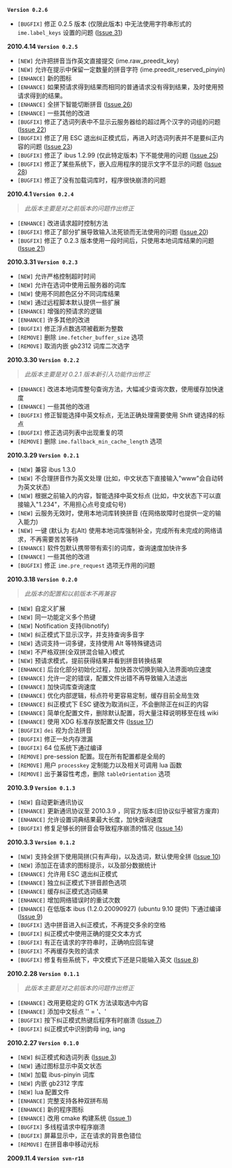 **`Version 0.2.6`**

  * `[BUGFIX]` 修正 0.2.5 版本 (仅限此版本) 中无法使用字符串形式的 `ime.label_keys` 设置的问题 ([Issue 31](https://code.google.com/p/ibus-sogoupycc/issues/detail?id=31))

**2010.4.14 `Version 0.2.5`**

  * `[NEW]` 允许把拼音当作英文直接提交 (ime.raw\_preedit\_key)
  * `[NEW]` 允许在提示中保留一定数量的拼音字符 (ime.preedit\_reserved\_pinyin)
  * `[ENHANCE]` 新的图标
  * `[ENHANCE]` 如果预请求得到结果而相同的普通请求没有得到结果，及时使用预请求得到的结果。
  * `[ENHANCE]` 全拼下智能切断拼音 ([Issue 26](https://code.google.com/p/ibus-sogoupycc/issues/detail?id=26))
  * `[ENHANCE]` 一些其他的改进
  * `[BUGFIX]` 修正了选词列表中不显示云服务器给的超过两个汉字的词组的问题 ([Issue 22](https://code.google.com/p/ibus-sogoupycc/issues/detail?id=22))
  * `[BUGFIX]` 修正了用 ESC 退出纠正模式后，再进入时选词列表并不是要纠正内容的问题 ([Issue 23](https://code.google.com/p/ibus-sogoupycc/issues/detail?id=23))
  * `[BUGFIX]` 修正了 ibus 1.2.99 (仅此特定版本) 下不能使用的问题 ([Issue 25](https://code.google.com/p/ibus-sogoupycc/issues/detail?id=25))
  * `[BUGFIX]` 修正了某些系统下，嵌入应用程序的提示文字不显示的问题 ([Issue 28](https://code.google.com/p/ibus-sogoupycc/issues/detail?id=28))
  * `[BUGFIX]` 修正了没有加载词库时，程序很快崩溃的问题

**2010.4.1 `Version 0.2.4`**

> _此版本主要是对之前版本的问题作出修正_

  * `[ENHANCE]` 改进请求超时控制方法
  * `[BUGFIX]` 修正了部分扩展导致输入法死锁而无法使用的问题 ([Issue 20](https://code.google.com/p/ibus-sogoupycc/issues/detail?id=20))
  * `[BUGFIX]` 修正了 0.2.3 版本使用一段时间后，只使用本地词库结果的问题 ([Issue 21](https://code.google.com/p/ibus-sogoupycc/issues/detail?id=21))

**2010.3.31 `Version 0.2.3`**

  * `[NEW]` 允许严格控制超时时间
  * `[NEW]` 允许在选词中使用云服务器的词库
  * `[NEW]` 使用不同颜色区分不同词库结果
  * `[NEW]` 通过远程脚本默认提供一些扩展
  * `[ENHANCE]` 增强的预请求的逻辑
  * `[ENHANCE]` 许多其他的改进
  * `[BUGFIX]` 修正浮点数选项被截断为整数
  * `[REMOVE]` 删除 `ime.fetcher_buffer_size` 选项
  * `[REMOVE]` 取消内嵌 gb2312 词库二次选字

**2010.3.30 `Version 0.2.2`**

> _此版本主要是对 0.2.1 版本新引入功能作出修正_

  * `[ENHANCE]` 改进本地词库整句查询方法，大幅减少查询次数，使用缓存加快速度
  * `[ENHANCE]` 一些其他的改进
  * `[BUGFIX]` 修正智能选择中英文标点，无法正确处理需要使用 Shift 键选择的标点
  * `[BUGFIX]` 修正选词列表中出现重复的项
  * `[REMOVE]` 删除 `ime.fallback_min_cache_length` 选项

**2010.3.29 `Version 0.2.1`**

  * `[NEW]` 兼容 ibus 1.3.0
  * `[NEW]` 不合理拼音作为英文处理 (比如，中文状态下直接输入"www"会自动转为英文状态)
  * `[NEW]` 根据之前输入的内容，智能选择中英文标点 (比如，中文状态下可以直接输入"1.234"，不用担心点号变成句号)
  * `[NEW]` 云服务无效时，使用本地词库转换拼音 (在网络故障时也提供一定的输入能力)
  * `[NEW]` 一键 (默认为 右Alt) 使用本地词库强制补全，完成所有未完成的网络请求，不再需要苦苦等待
  * `[ENHANCE]` 软件包默认携带带有索引的词库，查询速度加快许多
  * `[ENHANCE]` 一些其他的改进
  * `[BUGFIX]` 修正 `ime.pre_request` 选项无作用的问题

**2010.3.18 `Version 0.2.0`**

> _此版本的配置和以前版本不再兼容_

  * `[NEW]` 自定义扩展
  * `[NEW]` 同一功能定义多个热键
  * `[NEW]` Notification 支持(libnotify)
  * `[NEW]` 纠正模式下显示汉字，并支持查询多音字
  * `[NEW]` 选词支持一词多键，支持使用 Alt 等特殊键选词
  * `[NEW]` 不严格双拼(全双拼混合输入)模式
  * `[NEW]` 预请求模式，提前获得结果并看到拼音转换结果
  * `[ENHANCE]` 后台化部分初始化过程，加快首次切换到输入法界面响应速度
  * `[ENHANCE]` 允许一定的错误，配置文件出错不再导致输入法退出
  * `[ENHANCE]` 加快词库查询速度
  * `[ENHANCE]` 优化内部逻辑，标点符号更容易定制，缓存目前全局生效
  * `[ENHANCE]` 纠正模式下 ESC 键改为取消纠正，不会删除正在纠正的内容
  * `[ENHANCE]` 简单化配置文件，删除默认配置，将大量注释说明移至在线 wiki
  * `[ENHANCE]` 使用 XDG 标准存放配置文件 ([Issue 17](https://code.google.com/p/ibus-sogoupycc/issues/detail?id=17))
  * `[BUGFIX]` `dei` 视为合法拼音
  * `[BUGFIX]` 修正一处内存泄漏
  * `[BUGFIX]` 64 位系统下通过编译
  * `[REMOVE]` pre-session 配置。现在所有配置都是全局的
  * `[REMOVE]` 用户 `processkey` 定制能力以及相关可调用 lua 函数
  * `[REMOVE]` 出于兼容性考虑，删除 `tableOrientation` 选项

**2010.3.9 `Version 0.1.3`**

  * `[NEW]` 自动更新通讯协议
  * `[ENHANCE]` 更新通讯协议至 2010.3.9 ，同官方版本(旧协议似乎被官方废弃)
  * `[ENHANCE]` 允许设置词典结果最大长度，加快查询速度
  * `[BUGFIX]` 修复足够长的拼音会导致程序崩溃的情况 ([Issue 14](https://code.google.com/p/ibus-sogoupycc/issues/detail?id=14))

**2010.3.3 `Version 0.1.2`**

  * `[NEW]` 支持全拼下使用简拼(只有声母)，以及选词，默认使用全拼 ([Issue 10](https://code.google.com/p/ibus-sogoupycc/issues/detail?id=10))
  * `[NEW]` 添加正在请求的图标提示，以及部分数据统计
  * `[ENHANCE]` 允许用 ESC 退出纠正模式
  * `[ENHANCE]` 独立纠正模式下拼音颜色选项
  * `[ENHANCE]` 缓存纠正模式选词结果
  * `[ENHANCE]` 增加网络错误时的重试次数
  * `[ENHANCE]` 在低版本 ibus (1.2.0.20090927) (ubuntu 9.10 提供) 下通过编译 ([Issue 9](https://code.google.com/p/ibus-sogoupycc/issues/detail?id=9))
  * `[BUGFIX]` 选中拼音进入纠正模式，不再提交多余的空格
  * `[BUGFIX]` 纠正模式中使用正确的提交文本方式
  * `[BUGFIX]` 有正在请求的字符串时，正确响应回车键
  * `[BUGFIX]` 不再缓存失败的请求
  * `[BUGFIX]` 修复有些系统下，中文模式下还是只能输入英文 ([Issue 8](https://code.google.com/p/ibus-sogoupycc/issues/detail?id=8))

**2010.2.28 `Version 0.1.1`**

> _此版本主要是对之前版本的问题作出修正_

  * `[ENHANCE]` 改用更稳定的 GTK 方法读取选中内容
  * `[ENHANCE]` 添加中文标点 '\' = '、'
  * `[BUGFIX]` 按下纠正模式热键后程序有时崩溃 ([Issue 7](https://code.google.com/p/ibus-sogoupycc/issues/detail?id=7))
  * `[BUGFIX]` 纠正模式中识别韵母 ing, iang

**2010.2.27 `Version 0.1.0`**

  * `[NEW]` 纠正模式和选词列表 ([Issue 3](https://code.google.com/p/ibus-sogoupycc/issues/detail?id=3))
  * `[NEW]` 通过图标显示中英文状态
  * `[NEW]` 加载 ibus-pinyin 词库
  * `[NEW]` 内嵌 gb2312 字库
  * `[NEW]` lua 配置文件
  * `[ENHANCE]` 完整支持各种双拼布局
  * `[ENHANCE]` 新的程序图标
  * `[ENHANCE]` 改用 cmake 构建系统 ([Issue 1](https://code.google.com/p/ibus-sogoupycc/issues/detail?id=1))
  * `[BUGFIX]` 多线程请求中程序崩溃
  * `[BUGFIX]` 屏幕显示中，正在请求的背景色错位
  * `[REMOVE]` 在拼音串中移动光标

**2009.11.4 `Version svn-r18`**